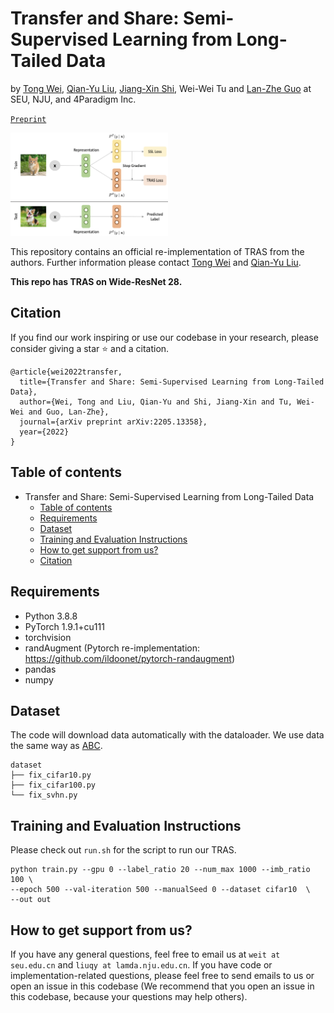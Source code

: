 # Transfer and Share: Semi-Supervised Learning from Long-Tailed Data

by [Tong Wei](http://palm.seu.edu.cn/weitong/homepage.html), [Qian-Yu Liu](http://www.lamda.nju.edu.cn/liuqy), [Jiang-Xin Shi](http://www.lamda.nju.edu.cn/shijx), Wei-Wei Tu and [Lan-Zhe Guo](http://www.lamda.nju.edu.cn/guolz) at SEU, NJU, and 4Paradigm Inc.

<code>[Preprint](https://arxiv.org/abs/2205.13358)</code>

<img src="framework.png" width="50%" />

This repository contains an official re-implementation of TRAS from the authors. Further information please contact [Tong Wei](mailto:weit@seu.edu.cn) and [Qian-Yu Liu](mailto:liuqy@lamda.nju.edu.cn).


**This repo has TRAS on Wide-ResNet 28.**


## Citation
If you find our work inspiring or use our codebase in your research, please consider giving a star ⭐ and a citation.
```
@article{wei2022transfer,
  title={Transfer and Share: Semi-Supervised Learning from Long-Tailed Data},
  author={Wei, Tong and Liu, Qian-Yu and Shi, Jiang-Xin and Tu, Wei-Wei and Guo, Lan-Zhe},
  journal={arXiv preprint arXiv:2205.13358},
  year={2022}
}
```

## Table of contents
<!-- @import "[TOC]" {cmd="toc" depthFrom=1 depthTo=1 orderedList=false} -->

<!-- code_chunk_output -->

- Transfer and Share: Semi-Supervised Learning from Long-Tailed Data
  - [Table of contents](#table-of-contents)
  - [Requirements](#requirements)
  - [Dataset](#dataset-preparation)
  - [Training and Evaluation Instructions](#training-and-evaluation-instructions)
  - [How to get support from us?](#how-to-get-support-from-us)
  - [Citation](#citation)

<!-- /code_chunk_output -->

## Requirements
* Python 3.8.8
* PyTorch 1.9.1+cu111
* torchvision
* randAugment (Pytorch re-implementation: https://github.com/ildoonet/pytorch-randaugment)
* pandas
* numpy

## Dataset
The code will download data automatically with the dataloader. We use data the same way as [ABC](https://github.com/LeeHyuck/ABC).

```
dataset
├── fix_cifar10.py
├── fix_cifar100.py
└── fix_svhn.py
```

## Training and Evaluation Instructions
Please check out `run.sh` for the script to run our TRAS.

```
python train.py --gpu 0 --label_ratio 20 --num_max 1000 --imb_ratio 100 \
--epoch 500 --val-iteration 500 --manualSeed 0 --dataset cifar10  \
--out out
```

## How to get support from us?
If you have any general questions, feel free to email us at `weit at seu.edu.cn` and `liuqy at lamda.nju.edu.cn`. If you have code or implementation-related questions, please feel free to send emails to us or open an issue in this codebase (We recommend that you open an issue in this codebase, because your questions may help others). 

